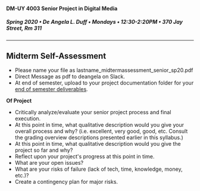 #### DM-UY 4003 Senior Project in Digital Media
##### Spring 2020 • De Angela L. Duff • Mondays • 12:30-2:20PM • 370 Jay Street, Rm 311

---

## Midterm Self-Assessment
* Please name your file as lastname_midtermassessment_senior_sp20.pdf
* Direct Message as pdf to deangela on Slack.
* At end of semester, upload to your project documentation folder for your [end of semester deliverables](end_of_semester_presentation.md).

**Of Project**
* Critically analyze/evaluate your senior project process and final execution.
* At this point in time, what qualitative description would you give your overall process and why? (i.e. excellent, very good, good, etc. Consult the grading overview descriptions presented earlier in this syllabus.)
* At this point in time, what qualitative description would you give the project so far and why?
* Reflect upon your project's progress at this point in time.
* What are your open issues?
* What are your risks of failure (lack of tech, time, knowledge, money, etc.)?
* Create a contingency plan for major risks.


